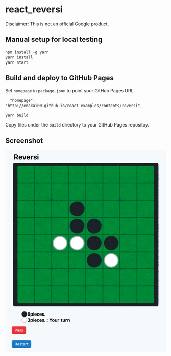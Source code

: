 # react_reversi

Disclaimer: This is not an official Google product.

## Manual setup for local testing
```
npm install -g yarn
yarn install
yarn start
```

## Build and deploy to GitHub Pages

Set `homepage` in `package.json` to point your GitHub Pages URL.

```
  "homepage": "http://enakai00.github.io/react_examples/contents/reversi",
```

```
yarn build
```

Copy files under the `build` directory to your GitHub Pages repositoy.

## Screenshot
![Screenshot](doc/img/screenshot.png)
